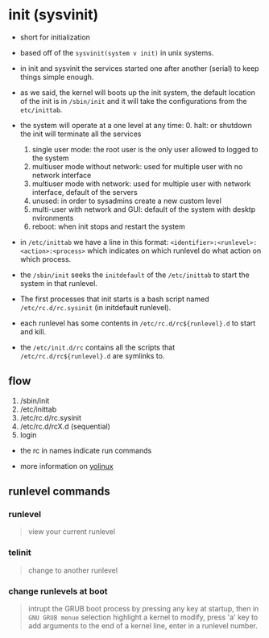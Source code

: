 # init (sysvinit)

- short for initialization

- based off of the `sysvinit(system v init)` in unix systems.

- in init and sysvinit the services started one after another (serial) to keep things simple enough.

- as we said, the kernel will boots up the init system, the default location of the init is in `/sbin/init` and it will take the configurations from the `etc/inittab`.

- the system will operate at a one level at any time:
  0. halt: or shutdown the init will terminate all the services
  1. single user mode: the root user is the only user allowed to logged to the system
  2. multiuser mode without network: used for multiple user with no network interface
  3. multiuser mode with network: used for multiple user with network interface, default of the servers
  4. unused: in order to sysadmins create a new custom level
  5. multi-user with network and GUI: default of the system with desktp nvironments
  6. reboot: when init stops and restart the system

- in `/etc/inittab` we have a line in this format: `<identifier>:<runlevel>:<action>:<process>` which indicates on which runlevel do what action on which process.

- the `/sbin/init` seeks the `initdefault` of the `/etc/inittab` to start the system in that runlevel.

- The first processes that init starts is a bash script named `/etc/rc.d/rc.sysinit` (in initdefault runlevel).

- each runlevel has some contents in `/etc/rc.d/rc${runlevel}.d` to start and kill.

- the `/etc/init.d/rc` contains all the scripts that `/etc/rc.d/rc${runlevel}.d` are symlinks to.

## flow

1. /sbin/init
2. /etc/inittab
3. /etc/rc.d/rc.sysinit
4. /etc/rc.d/rcX.d (sequential)
5. login

- the rc in names indicate run commands

- more information on [yolinux](http://www.yolinux.com/TUTORIALS/LinuxTutorialInitProcess.html)

## runlevel commands

### runlevel

> view your current runlevel

### telinit

> change to another runlevel

### change runlevels at boot

> intrupt the GRUB boot process by pressing any key at startup, then in `GNU GRUB menue` selection highlight a kernel to modify, press 'a' key to add arguments to the end of a kernel line, enter in a runlevel number.
